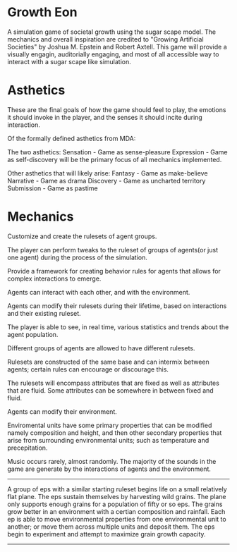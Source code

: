 # Growth Eon

A simulation game of societal growth using the sugar scape model. The mechanics and overall inspiration are credited to "Growing Artificial Societies" by Joshua M. Epstein and Robert Axtell. This game will provide a visually engagin, auditorially engaging, and most of all accessible way to interact with a sugar scape like simulation. 


# Asthetics

These are the final goals of how the game should feel to play, the emotions it should invoke in the player, and the senses it should incite during interaction.

Of the formally defined asthetics from MDA:

The two asthetics:
Sensation - Game as sense-pleasure 
Expression - Game as self-discovery
will be the primary focus of all mechanics implemented.


Other asthetics that will likely arise:
Fantasy - Game as make-believe
Narrative - Game as drama
Discovery - Game as uncharted territory 
Submission - Game as pastime

# Mechanics

Customize and create the rulesets of agent groups. 

The player can perform tweaks to the ruleset of groups of agents(or just one agent) during the process of the simulation.

Provide a framework for creating behavior rules for agents that allows for complex interactions to emerge.

Agents can interact with each other, and with the environment.

Agents can modify their rulesets during their lifetime, based on interactions and their existing ruleset.

The player is able to see, in real time, various statistics and trends about the agent population.

Different groups of agents are allowed to have different rulesets.

Rulesets are constructed of the same base and can intermix between agents; certain rules can encourage or discourage this.

The rulesets will encompass attributes that are fixed as well as attributes that are fluid. Some attributes can be somewhere in between fixed and fluid.

Agents can modify their environment.

Enviromental units have some primary properties that can be modified namely composition and height, and then other secondary properties that arise from surrounding environmental units; such as temperature and precepitation.

Music occurs rarely, almost randomly. The majority of the sounds in the game are generate by the interactions of agents and the environment.


---

A group of eps with a similar starting ruleset begins life on a small relatively flat plane. The eps sustain themselves by harvesting wild grains. The plane only supports enough grains for a population of fifty or so eps. The grains grow better in an environment with a certian composition and rainfall. Each ep is able to move environmental properties from one environmental unit to another; or move them across multiple units and deposit them. The eps begin to experiment and attempt to maximize grain growth capacity.



---